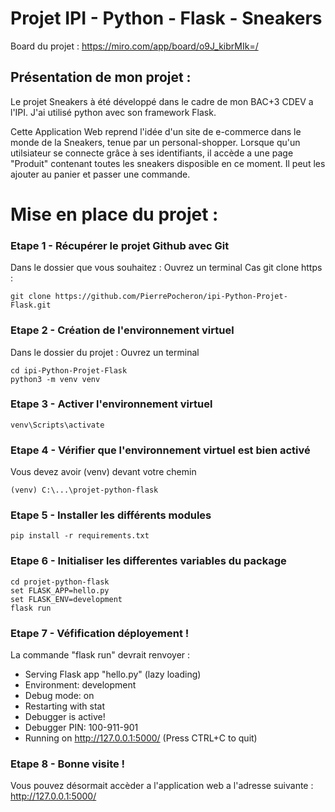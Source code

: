 # Projet IPI - Python - Flask - Sneakers

Board du projet : https://miro.com/app/board/o9J_kibrMIk=/


## Présentation de mon projet :

Le projet Sneakers à été développé dans le cadre de mon BAC+3 CDEV a l'IPI.
J'ai utilisé python avec son framework Flask.

Cette Application Web reprend l'idée d'un site de e-commerce dans le monde de la Sneakers, tenue par un personal-shopper.
Lorsque qu'un utilsiateur se connecte grâce à ses identifiants, il accède a une page "Produit" contenant toutes les sneakers disposible en ce moment.
Il peut les ajouter au panier et passer une commande.



# Mise en place du projet :

### Etape 1 - Récupérer le projet Github avec Git



Dans le dossier que vous souhaitez :
Ouvrez un terminal 
Cas git clone https :

    git clone https://github.com/PierrePocheron/ipi-Python-Projet-Flask.git

### Etape 2 - Création de l'environnement virtuel

Dans le dossier du projet :
Ouvrez un terminal
    
    cd ipi-Python-Projet-Flask
    python3 -m venv venv

### Etape 3 - Activer l'environnement virtuel

    venv\Scripts\activate

### Etape 4 - Vérifier que l'environnement virtuel est bien activé
    
Vous devez avoir (venv) devant votre chemin

    (venv) C:\...\projet-python-flask
 
### Etape 5 - Installer les différents modules

    pip install -r requirements.txt

### Etape 6 - Initialiser les differentes variables du package
    
    cd projet-python-flask
    set FLASK_APP=hello.py
    set FLASK_ENV=development
    flask run
    
### Etape 7 - Véfification déployement !

La commande "flask run" devrait renvoyer :
 * Serving Flask app "hello.py" (lazy loading)
 * Environment: development
 * Debug mode: on
 * Restarting with stat
 * Debugger is active!
 * Debugger PIN: 100-911-901
 * Running on http://127.0.0.1:5000/ (Press CTRL+C to quit)

### Etape 8 - Bonne visite !

Vous pouvez désormait accèder a l'application web a l'adresse suivante : http://127.0.0.1:5000/


